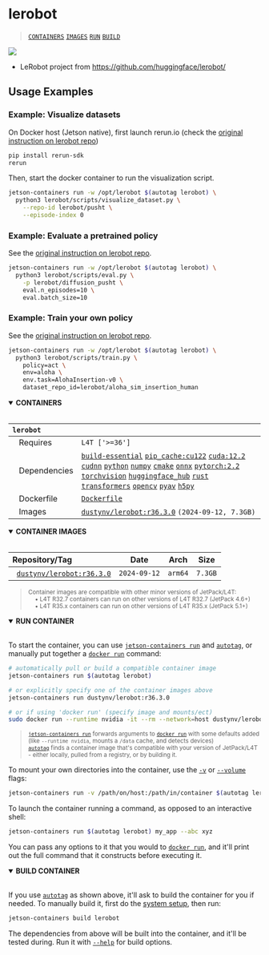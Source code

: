 # lerobot

> [`CONTAINERS`](#user-content-containers) [`IMAGES`](#user-content-images) [`RUN`](#user-content-run) [`BUILD`](#user-content-build)


<img src="https://github.com/user-attachments/assets/6a8967e1-f9dd-463f-906b-d9fd1f44450f">

* LeRobot project from https://github.com/huggingface/lerobot/

## Usage Examples

### Example: Visualize datasets

On Docker host (Jetson native), first launch rerun.io (check the [original instruction on lerobot repo](https://github.com/huggingface/lerobot/?tab=readme-ov-file#visualize-datasets))

```bash
pip install rerun-sdk
rerun
```

Then, start the docker container to run the visualization script.

```bash
jetson-containers run -w /opt/lerobot $(autotag lerobot) \
  python3 lerobot/scripts/visualize_dataset.py \
    --repo-id lerobot/pusht \
    --episode-index 0
```

### Example: Evaluate a pretrained policy

See the [original instruction on lerobot repo](https://github.com/huggingface/lerobot/?tab=readme-ov-file#evaluate-a-pretrained-policy).

```bash
jetson-containers run -w /opt/lerobot $(autotag lerobot) \
  python3 lerobot/scripts/eval.py \
    -p lerobot/diffusion_pusht \
    eval.n_episodes=10 \
    eval.batch_size=10
```

### Example: Train your own policy

See the [original instruction on lerobot repo](https://github.com/huggingface/lerobot/?tab=readme-ov-file#train-your-own-policy).

```bash
jetson-containers run -w /opt/lerobot $(autotag lerobot) \
  python3 lerobot/scripts/train.py \
    policy=act \
    env=aloha \
    env.task=AlohaInsertion-v0 \
    dataset_repo_id=lerobot/aloha_sim_insertion_human 
```

<details open>
<summary><b><a id="containers">CONTAINERS</a></b></summary>
<br>

| **`lerobot`** | |
| :-- | :-- |
| &nbsp;&nbsp;&nbsp;Requires | `L4T ['>=36']` |
| &nbsp;&nbsp;&nbsp;Dependencies | [`build-essential`](/packages/build/build-essential) [`pip_cache:cu122`](/packages/cuda/cuda) [`cuda:12.2`](/packages/cuda/cuda) [`cudnn`](/packages/cuda/cudnn) [`python`](/packages/build/python) [`numpy`](/packages/numpy) [`cmake`](/packages/build/cmake/cmake_pip) [`onnx`](/packages/onnx) [`pytorch:2.2`](/packages/pytorch) [`torchvision`](/packages/pytorch/torchvision) [`huggingface_hub`](/packages/llm/huggingface_hub) [`rust`](/packages/build/rust) [`transformers`](/packages/llm/transformers) [`opencv`](/packages/opencv) [`pyav`](/packages/multimedia/pyav) [`h5py`](/packages/build/h5py) |
| &nbsp;&nbsp;&nbsp;Dockerfile | [`Dockerfile`](Dockerfile) |
| &nbsp;&nbsp;&nbsp;Images | [`dustynv/lerobot:r36.3.0`](https://hub.docker.com/r/dustynv/lerobot/tags) `(2024-09-12, 7.3GB)` |

</details>

<details open>
<summary><b><a id="images">CONTAINER IMAGES</a></b></summary>
<br>

| Repository/Tag | Date | Arch | Size |
| :-- | :--: | :--: | :--: |
| &nbsp;&nbsp;[`dustynv/lerobot:r36.3.0`](https://hub.docker.com/r/dustynv/lerobot/tags) | `2024-09-12` | `arm64` | `7.3GB` |

> <sub>Container images are compatible with other minor versions of JetPack/L4T:</sub><br>
> <sub>&nbsp;&nbsp;&nbsp;&nbsp;• L4T R32.7 containers can run on other versions of L4T R32.7 (JetPack 4.6+)</sub><br>
> <sub>&nbsp;&nbsp;&nbsp;&nbsp;• L4T R35.x containers can run on other versions of L4T R35.x (JetPack 5.1+)</sub><br>
</details>

<details open>
<summary><b><a id="run">RUN CONTAINER</a></b></summary>
<br>

To start the container, you can use [`jetson-containers run`](/docs/run.md) and [`autotag`](/docs/run.md#autotag), or manually put together a [`docker run`](https://docs.docker.com/engine/reference/commandline/run/) command:
```bash
# automatically pull or build a compatible container image
jetson-containers run $(autotag lerobot)

# or explicitly specify one of the container images above
jetson-containers run dustynv/lerobot:r36.3.0

# or if using 'docker run' (specify image and mounts/ect)
sudo docker run --runtime nvidia -it --rm --network=host dustynv/lerobot:r36.3.0
```
> <sup>[`jetson-containers run`](/docs/run.md) forwards arguments to [`docker run`](https://docs.docker.com/engine/reference/commandline/run/) with some defaults added (like `--runtime nvidia`, mounts a `/data` cache, and detects devices)</sup><br>
> <sup>[`autotag`](/docs/run.md#autotag) finds a container image that's compatible with your version of JetPack/L4T - either locally, pulled from a registry, or by building it.</sup>

To mount your own directories into the container, use the [`-v`](https://docs.docker.com/engine/reference/commandline/run/#volume) or [`--volume`](https://docs.docker.com/engine/reference/commandline/run/#volume) flags:
```bash
jetson-containers run -v /path/on/host:/path/in/container $(autotag lerobot)
```
To launch the container running a command, as opposed to an interactive shell:
```bash
jetson-containers run $(autotag lerobot) my_app --abc xyz
```
You can pass any options to it that you would to [`docker run`](https://docs.docker.com/engine/reference/commandline/run/), and it'll print out the full command that it constructs before executing it.
</details>
<details open>
<summary><b><a id="build">BUILD CONTAINER</b></summary>
<br>

If you use [`autotag`](/docs/run.md#autotag) as shown above, it'll ask to build the container for you if needed.  To manually build it, first do the [system setup](/docs/setup.md), then run:
```bash
jetson-containers build lerobot
```
The dependencies from above will be built into the container, and it'll be tested during.  Run it with [`--help`](/jetson_containers/build.py) for build options.
</details>
